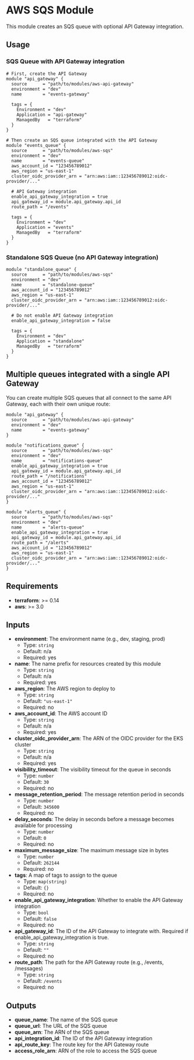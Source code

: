 # AWS SQS Module

This module creates an SQS queue with optional API Gateway integration.

## Usage

### SQS Queue with API Gateway integration

```hcl
# First, create the API Gateway
module "api_gateway" {
  source      = "path/to/modules/aws-api-gateway"
  environment = "dev"
  name        = "events-gateway"
  
  tags = {
    Environment = "dev"
    Application = "api-gateway"
    ManagedBy   = "terraform"
  }
}

# Then create an SQS queue integrated with the API Gateway
module "events_queue" {
  source      = "path/to/modules/aws-sqs"
  environment = "dev"
  name        = "events-queue"
  aws_account_id = "123456789012"
  aws_region = "us-east-1"
  cluster_oidc_provider_arn = "arn:aws:iam::123456789012:oidc-provider/..." 
  
  # API Gateway integration
  enable_api_gateway_integration = true
  api_gateway_id = module.api_gateway.api_id
  route_path = "/events"
  
  tags = {
    Environment = "dev"
    Application = "events"
    ManagedBy   = "terraform"
  }
}
```

### Standalone SQS Queue (no API Gateway integration)

```hcl
module "standalone_queue" {
  source      = "path/to/modules/aws-sqs"
  environment = "dev"
  name        = "standalone-queue"
  aws_account_id = "123456789012"
  aws_region = "us-east-1"
  cluster_oidc_provider_arn = "arn:aws:iam::123456789012:oidc-provider/..."
  
  # Do not enable API Gateway integration
  enable_api_gateway_integration = false
  
  tags = {
    Environment = "dev"
    Application = "standalone"
    ManagedBy   = "terraform"
  }
}
```

## Multiple queues integrated with a single API Gateway

You can create multiple SQS queues that all connect to the same API Gateway, each with their own unique route:

```hcl
module "api_gateway" {
  source      = "path/to/modules/aws-api-gateway"
  environment = "dev"
  name        = "events-gateway"
}

module "notifications_queue" {
  source      = "path/to/modules/aws-sqs"
  environment = "dev"
  name        = "notifications-queue"
  enable_api_gateway_integration = true
  api_gateway_id = module.api_gateway.api_id
  route_path = "/notifications"
  aws_account_id = "123456789012"
  aws_region = "us-east-1"
  cluster_oidc_provider_arn = "arn:aws:iam::123456789012:oidc-provider/..."
}

module "alerts_queue" {
  source      = "path/to/modules/aws-sqs"
  environment = "dev"
  name        = "alerts-queue"
  enable_api_gateway_integration = true
  api_gateway_id = module.api_gateway.api_id
  route_path = "/alerts"
  aws_account_id = "123456789012"
  aws_region = "us-east-1"
  cluster_oidc_provider_arn = "arn:aws:iam::123456789012:oidc-provider/..."
}
```

## Requirements

* **terraform**: >= 0.14
* **aws**: >= 3.0

## Inputs

* **environment**: The environment name (e.g., dev, staging, prod)
  * Type: `string`
  * Default: n/a
  * Required: yes
* **name**: The name prefix for resources created by this module
  * Type: `string`
  * Default: n/a
  * Required: yes
* **aws_region**: The AWS region to deploy to
  * Type: `string`
  * Default: `"us-east-1"`
  * Required: no
* **aws_account_id**: The AWS account ID
  * Type: `string`
  * Default: n/a
  * Required: yes
* **cluster_oidc_provider_arn**: The ARN of the OIDC provider for the EKS cluster
  * Type: `string`
  * Default: n/a
  * Required: yes
* **visibility_timeout**: The visibility timeout for the queue in seconds
  * Type: `number`
  * Default: `30`
  * Required: no
* **message_retention_period**: The message retention period in seconds
  * Type: `number`
  * Default: `345600`
  * Required: no
* **delay_seconds**: The delay in seconds before a message becomes available for processing
  * Type: `number`
  * Default: `0`
  * Required: no
* **maximum_message_size**: The maximum message size in bytes
  * Type: `number`
  * Default: `262144`
  * Required: no
* **tags**: A map of tags to assign to the queue
  * Type: `map(string)`
  * Default: `{}`
  * Required: no
* **enable_api_gateway_integration**: Whether to enable the API Gateway integration
  * Type: `bool`
  * Default: `false`
  * Required: no
* **api_gateway_id**: The ID of the API Gateway to integrate with. Required if enable_api_gateway_integration is true.
  * Type: `string`
  * Default: `""`
  * Required: no
* **route_path**: The path for the API Gateway route (e.g., /events, /messages)
  * Type: `string`
  * Default: `/events`
  * Required: no

## Outputs

* **queue_name**: The name of the SQS queue
* **queue_url**: The URL of the SQS queue
* **queue_arn**: The ARN of the SQS queue
* **api_integration_id**: The ID of the API Gateway integration
* **api_route_key**: The route key for the API Gateway route
* **access_role_arn**: ARN of the role to access the SQS queue
